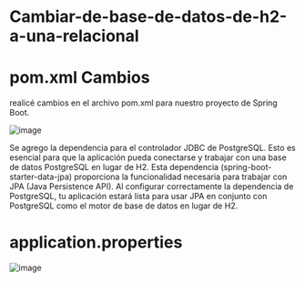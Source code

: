 # Cambiar-de-base-de-datos-de-h2-a-una-relacional
# pom.xml Cambios
realicé cambios en el archivo pom.xml para nuestro proyecto de Spring Boot. 

![image](https://github.com/Danielpalma54/Cambiar-de-base-de-datos-de-h2-a-una-relacional/assets/147771801/815ddb25-a83a-48ab-a613-d42c0f320b0b)

Se agrego la dependencia para el controlador JDBC de PostgreSQL. Esto es esencial para que la aplicación pueda conectarse y trabajar con una base de datos PostgreSQL en lugar de H2.
Esta dependencia (spring-boot-starter-data-jpa) proporciona la funcionalidad necesaria para trabajar con JPA (Java Persistence API). Al configurar correctamente la dependencia de PostgreSQL, tu aplicación estará lista para usar JPA en conjunto con PostgreSQL como el motor de base de datos en lugar de H2.

# application.properties 

![image](https://github.com/Danielpalma54/Cambiar-de-base-de-datos-de-h2-a-una-relacional/assets/147771801/c4870e3a-a11a-4d96-9481-9a84afd94014)

